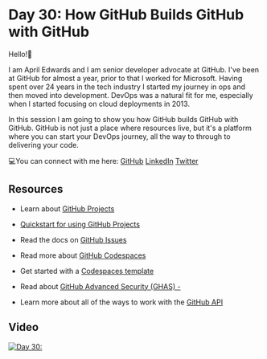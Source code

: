 Day 30: How GitHub Builds GitHub with GitHub
=========================

Hello!👋

I am April Edwards and I am senior developer advocate at GitHub. I've been at GitHub for almost a year, prior to that I worked for Microsoft. Having spent over 24 years in the tech industry I started my journey in ops and then moved into development. DevOps was a natural fit for me, especially when I started focusing on cloud deployments in 2013. 

In this session I am going to show you how GitHub builds GitHub with GitHub. GitHub is not just a place where resources live, but it's a platform where you can start your DevOps journey, all the way to through to delivering your code.

💻You can connect with me here: 
[GitHub](https://github.com/scubaninja)
[LinkedIn](https://www.linkedin.com/in/azureapril/)
[Twitter](https://twitter.com/TheAprilEdwards)


## Resources

- Learn about [GitHub Projects](https://docs.github.com/issues/planning-and-tracking-with-projects/learning-about-projects/about-projects)

- [Quickstart for using GitHub Projects](https://docs.github.com/en/issues/planning-and-tracking-with-projects/learning-about-projects/quickstart-for-projects)

- Read the docs on [GitHub Issues](https://docs.github.com/issues)

- Read more about [GitHub Codespaces](https://docs.github.com/codespaces/overview)

- Get started with a [Codespaces template](https://github.com/codespaces)

- Read about [GitHub Advanced Security (GHAS) -](https://docs.github.com/en/get-started/learning-about-github/about-github-advanced-security)

- Learn more about all of the ways to work with the [GitHub API](https://docs.github.com/en/rest?apiVersion=2022-11-28)

## Video
[![Day 30:](https://img.youtube.com/TODO.jpg)](https://youtu.be/TODO)
